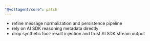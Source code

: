 ```yaml
---
"@voltagent/core": patch
---
```


- refine message normalization and persistence pipeline
- rely on AI SDK reasoning metadata directly
- drop synthetic tool-result injection and trust AI SDK stream output
